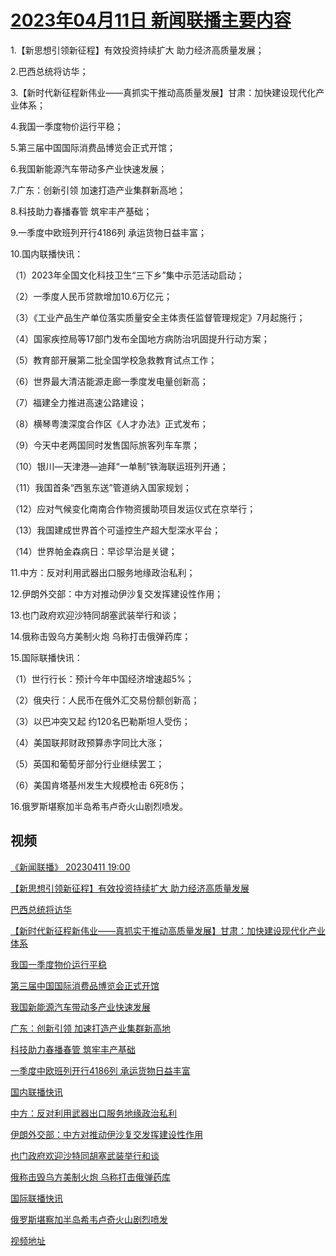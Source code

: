 # [2023年04月11日 新闻联播主要内容](https://tv.cctv.com/lm/xwlb/day/20230411.shtml)

1.【新思想引领新征程】有效投资持续扩大 助力经济高质量发展；

2.巴西总统将访华；

3.【新时代新征程新伟业——真抓实干推动高质量发展】甘肃：加快建设现代化产业体系；

4.我国一季度物价运行平稳；

5.第三届中国国际消费品博览会正式开馆；

6.我国新能源汽车带动多产业快速发展；

7.广东：创新引领 加速打造产业集群新高地；

8.科技助力春播春管 筑牢丰产基础；

9.一季度中欧班列开行4186列 承运货物日益丰富；

10.国内联播快讯：

（1）2023年全国文化科技卫生“三下乡”集中示范活动启动；

（2）一季度人民币贷款增加10.6万亿元；

（3）《工业产品生产单位落实质量安全主体责任监督管理规定》7月起施行；

（4）国家疾控局等17部门发布全国地方病防治巩固提升行动方案；

（5）教育部开展第二批全国学校急救教育试点工作；

（6）世界最大清洁能源走廊一季度发电量创新高；

（7）福建全力推进高速公路建设；

（8）横琴粤澳深度合作区《人才办法》正式发布；

（9）今天中老两国同时发售国际旅客列车车票；

（10）银川—天津港—迪拜“一单制”铁海联运班列开通；

（11）我国首条“西氢东送”管道纳入国家规划；

（12）应对气候变化南南合作物资援助项目发运仪式在京举行；

（13）我国建成世界首个可遥控生产超大型深水平台；

（14）世界帕金森病日：早诊早治是关键；

11.中方：反对利用武器出口服务地缘政治私利；

12.伊朗外交部：中方对推动伊沙复交发挥建设性作用；

13.也门政府欢迎沙特同胡塞武装举行和谈；

14.俄称击毁乌方美制火炮 乌称打击俄弹药库；

15.国际联播快讯：

（1）世行行长：预计今年中国经济增速超5%；

（2）俄央行：人民币在俄外汇交易份额创新高；

（3）以巴冲突又起 约120名巴勒斯坦人受伤；

（4）美国联邦财政预算赤字同比大涨；

（5）英国和葡萄牙部分行业继续罢工；

（6）美国肯塔基州发生大规模枪击 6死8伤；

16.俄罗斯堪察加半岛希韦卢奇火山剧烈喷发。

## 视频

[《新闻联播》 20230411 19:00](https://tv.cctv.com/2023/04/11/VIDEw7TPleaVHuWRmUTaN0pe230411.shtml)

[【新思想引领新征程】有效投资持续扩大 助力经济高质量发展](https://tv.cctv.com/2023/04/11/VIDEcEgJvQSpruvdn9LaeY0O230411.shtml)

[巴西总统将访华](https://tv.cctv.com/2023/04/11/VIDEUIvMvdN31mqjy4Ij8bsW230411.shtml)

[【新时代新征程新伟业——真抓实干推动高质量发展】甘肃：加快建设现代化产业体系](https://tv.cctv.com/2023/04/11/VIDEBZwPhXpK9y48296ShDv5230411.shtml)

[我国一季度物价运行平稳](https://tv.cctv.com/2023/04/11/VIDEsdlp0NKbGTiZSfUwYJ2L230411.shtml)

[第三届中国国际消费品博览会正式开馆](https://tv.cctv.com/2023/04/11/VIDEUm3D5PQG6XtoMexbPgmj230411.shtml)

[我国新能源汽车带动多产业快速发展](https://tv.cctv.com/2023/04/11/VIDEA8sV6xwq6pLDK71u11Ni230411.shtml)

[广东：创新引领 加速打造产业集群新高地](https://tv.cctv.com/2023/04/11/VIDEM6Ys1yhSAkCHiupr65cw230411.shtml)

[科技助力春播春管 筑牢丰产基础](https://tv.cctv.com/2023/04/11/VIDE6Gfe5vNHcHjjaa5BdEDI230411.shtml)

[一季度中欧班列开行4186列 承运货物日益丰富](https://tv.cctv.com/2023/04/11/VIDENTHDitGOQepPb8fw16ut230411.shtml)

[国内联播快讯](https://tv.cctv.com/2023/04/11/VIDEb9oF5rYX63aDQAJOaWk0230411.shtml)

[中方：反对利用武器出口服务地缘政治私利](https://tv.cctv.com/2023/04/11/VIDE1YbNQV9x9k6D2hKsOEwc230411.shtml)

[伊朗外交部：中方对推动伊沙复交发挥建设性作用](https://tv.cctv.com/2023/04/11/VIDEXoPyfLn7DUNAQOZfSjZA230411.shtml)

[也门政府欢迎沙特同胡塞武装举行和谈](https://tv.cctv.com/2023/04/11/VIDE5bXonMKJmjzzJuVdk9ij230411.shtml)

[俄称击毁乌方美制火炮 乌称打击俄弹药库](https://tv.cctv.com/2023/04/11/VIDEOQ8VIpDzvFvn8UTRpN9n230411.shtml)

[国际联播快讯](https://tv.cctv.com/2023/04/11/VIDEM7BtwBfEdn60oWtaCVdb230411.shtml)

[俄罗斯堪察加半岛希韦卢奇火山剧烈喷发](https://tv.cctv.com/2023/04/11/VIDEythsbVqOen6CqUBpb0W5230411.shtml)

[视频地址](https://tv.cctv.com/lm/xwlb/day/20230411.shtml) 

